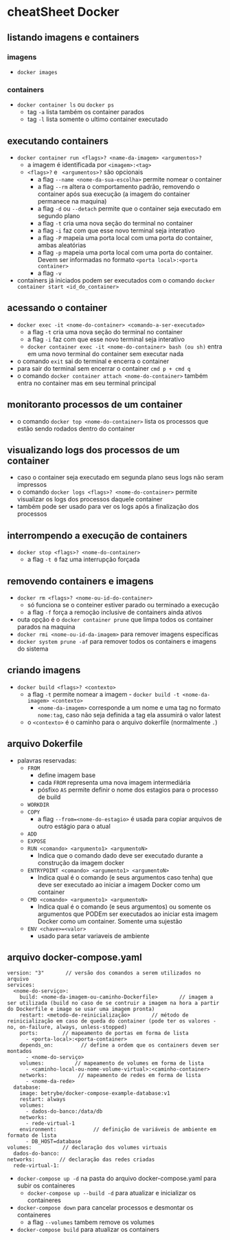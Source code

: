 # cheatSheet Docker

## listando imagens e containers

### imagens
- ``docker images``

### containers
- ``docker container ls`` ou ``docker ps``
  - tag `-a` lista também os container parados
  - tag `-l` lista somente o ultimo container executado

## executando containers
- ``docker container run <flags>? <name-da-imagem> <argumentos>?``
  - a imagem é identificada por ``<imagem>:<tag>``
  - `<flags>?` e ` <argumentos>?` são opcionais
    - a flag ``--name <nome-da-sua-escolha>`` permite nomear o container
    - a flag `--rm` altera o comportamento padrão, removendo o container após sua execução (a imagem do container permanece na maquina)
    - a flag `-d` ou `--detach` permite que o container seja executado em segundo plano
    - a flag `-t` cria uma nova seção do terminal no container
    - a flag `-i` faz com que esse novo terminal seja interativo
    - a flag `-P` mapeia uma porta local com uma porta do container, ambas aleatórias
    - a flag `-p` mapeia uma porta local com uma porta do container. Devem ser informadas no formato `<porta local>:<porta container>`
    - a flag `-v`
- containers já iniciados podem ser executados com o comando ``docker container start <id_do_container>``

## acessando o container
- ``docker exec -it <nome-do-container> <comando-a-ser-executado>``
  - a flag `-t` cria uma nova seção do terminal no container
  - a flag `-i` faz com que esse novo terminal seja interativo
  - ``docker container exec -it <nome-do-container> bash (ou sh)`` entra em uma novo terminal do container sem executar nada
- o comando `exit` sai do terminal e encerra o container
- para sair do terminal sem encerrar o container `cmd p + cmd q`
- o comando ``docker container attach <nome-do-container>`` também entra no container mas em seu terminal principal

## monitoranto processos de um container
- o comando ```docker top <nome-do-container>``` lista os processos que estão sendo rodados dentro do container

## visualizando logs dos processos de um container
- caso o container seja executado em segunda plano seus logs não seram impressos
- o comando ```docker logs <flags>? <nome-do-container>``` permite visualizar os logs dos processos daquele container
- também pode ser usado para ver os logs após a finalização dos processos

## interrompendo a execução de containers
- ``docker stop <flags>? <nome-do-container>``
  - a flag ``-t 0`` faz uma interrupção forçada

## removendo containers e imagens
- ``docker rm <flags>? <nome-ou-id-do-container>``
  - só funciona se o conteiner estiver parado ou terminado a execução
  - a flag `-f` força a remoção inclusive de containers ainda ativos
- outa opção é o ``docker container prune`` que limpa todos os container parados na maquina
- ``docker rmi <nome-ou-id-da-imagem>`` para remover imagens especificas
- ``docker system prune -af`` para remover todos os containers e imagens do sistema

## criando imagens
- ``docker build <flags>? <contexto>``
  - a flag `-t` permite nomear a imagem - ``docker build -t <nome-da-imagem> <contexto>``
    - `<nome-da-imagem>` corresponde a um nome e uma tag no formato `nome:tag`, caso não seja definida a tag ela assumirá o valor latest
  - o `<contexto>` é o caminho para o arquivo dokerfile (normalmente `.`)

## arquivo Dokerfile
- palavras reservadas:
  - `FROM`
    - define imagem base
    - cada `FROM` representa uma nova imagem intermediária
    - pósfixo `AS` permite definir o nome dos estagios para o processo de build
  - `WORKDIR`
  - `COPY`
    - a flag `--from=<nome-do-estagio>` é usada para copiar arquivos de outro estágio para o atual
  - `ADD`
  - `EXPOSE`
  - ``RUN <comando> <argumento1> <argumentoN>``
    - Indica que o comando dado deve ser executado durante a construção da imagem docker
  - ``ENTRYPOINT <comando> <argumento1> <argumentoN>``
    - Indica qual é o comando (e seus argumentos caso tenha) que deve ser executado ao iniciar a imagem Docker como um container
  - ``CMD <comando> <argumento1> <argumentoN>``
    - Indica qual é o comando (e seus argumentos) ou somente os argumentos que PODEm ser executados ao iniciar esta imagem Docker como um container. Somente uma sujestão
  - `ENV <chave>=<valor>`
    - usado para setar variaveis de ambiente

## arquivo docker-compose.yaml

```
version: "3"       // versão dos comandos a serem utilizados no arquivo
services:
  <nome-do-serviço>:
    build: <nome-da-imagem-ou-caminho-Dockerfile>       // imagem a ser utilizada (build no caso de se contruir a imagem na hora a partir do Dockerfile e image se usar uma imagem pronta)
    restart: <metodo-de-reinicialização>       // método de reinicialização em caso de queda do container (pode ter os valores - no, on-failure, always, unless-stopped)
    ports:        // mapeamento de portas em forma de lista 
      - <porta-local>:<porta-container>
    depends_on:         // define a ordem que os containers devem ser montados
      - <nome-do-serviço>
    volumes:          // mapeamento de volumes em forma de lista 
      - <caminho-local-ou-nome-volume-virtual>:<caminho-container>
    networks:          // mapeamento de redes em forma de lista
      - <nome-da-rede>
  database:
    image: betrybe/docker-compose-example-database:v1
    restart: always
    volumes:
      - dados-do-banco:/data/db
    networks:
      - rede-virtual-1
    environment:            // definição de variáveis de ambiente em formato de lista
      - DB_HOST=database
volumes:          // declaração dos volumes virtuais
  dados-do-banco:
networks:        // declaração das redes criadas
  rede-virtual-1:
```
  - ``docker-compose up -d`` na pasta do arquivo docker-compose.yaml para subir os containeres
    - ``docker-compose up --build -d`` para atualizar e inicializar os containeres  
  - ``docker-compose down`` para cancelar processos e desmontar os containeres
    - a flag `--volumes` tambem remove os volumes  
  - ``docker-compose build`` para atualizar os containers
